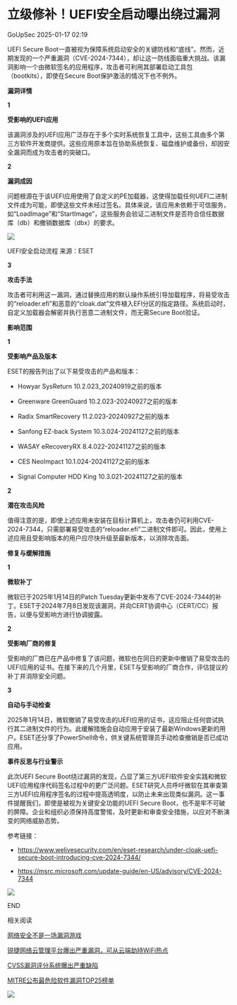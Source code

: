 #  立级修补！UEFI安全启动曝出绕过漏洞   
 GoUpSec   2025-01-17 02:19  
  
UEFI Secure Boot一直被视为保障系统启动安全的关键防线和“底线”。然而，近期发现的一个严重漏洞（CVE-2024-7344），却让这一防线面临重大挑战。该漏洞影响一个由微软签名的应用程序，攻击者可利用其部署启动工具包（bootkits），即使在Secure Boot保护激活的情况下也不例外。  
  
  
**漏洞详情**  
  
  
**1**  
  
  
**受影响的UEFI应用**  
  
  
该漏洞涉及的UEFI应用广泛存在于多个实时系统恢复工具中，这些工具由多个第三方软件开发商提供。这些应用原本旨在协助系统恢复、磁盘维护或备份，却因安全漏洞而成为攻击者的突破口。  
  
  
**2**  
  
  
**漏洞成因**  
  
  
问题根源在于该UEFI应用使用了自定义的PE加载器，这使得加载任何UEFI二进制文件成为可能，即使这些文件未经过签名。具体来说，该应用未依赖于可信服务，如“LoadImage”和“StartImage”，这些服务会验证二进制文件是否符合信任数据库（db）和撤销数据库（dbx）的要求。  
  
  
![](https://mmbiz.qpic.cn/sz_mmbiz_png/INYsicz2qhvYrOBaqxyd3EGj2OpcP0zHV8u5dATJfJoIVvPTpqMaMibB9kU02cGza5ico1uFbQ6kRjUe2AXT4l3zw/640?wx_fmt=png&from=appmsg "")  
  
UEFI安全启动流程 来源：ESET  
  
  
**3**  
  
  
**攻击手法**  
  
  
攻击者可利用这一漏洞，通过替换应用的默认操作系统引导加载程序，将易受攻击的“reloader.efi”和恶意的“cloak.dat”文件植入EFI分区的指定路径。系统启动时，自定义加载器会解密并执行恶意二进制文件，而无需Secure Boot验证。  
  
  
**影响范围**  
  
  
**1**  
  
  
**受影响产品及版本**  
  
  
ESET的报告列出了以下易受攻击的产品和版本：  
  
- Howyar SysReturn 10.2.023_20240919之前的版本  
  
- Greenware GreenGuard 10.2.023-20240927之前的版本  
  
- Radix SmartRecovery 11.2.023-20240927之前的版本  
  
- Sanfong EZ-back System 10.3.024-20241127之前的版本  
  
- WASAY eRecoveryRX 8.4.022-20241127之前的版本  
  
- CES NeoImpact 10.1.024-20241127之前的版本  
  
- Signal Computer HDD King 10.3.021-20241127之前的版本  
  
  
  
**2**  
  
  
**潜在攻击风险**  
  
  
值得注意的是，即使上述应用未安装在目标计算机上，攻击者仍可利用CVE-2024-7344，只需部署易受攻击的“reloader.efi”二进制文件即可。因此，使用上述应用且受影响版本的用户应尽快升级至最新版本，以消除攻击面。  
  
  
**修复与缓解措施**  
  
  
**1**  
  
  
**微软补丁**  
  
  
微软已于2025年1月14日的Patch Tuesday更新中发布了CVE-2024-7344的补丁。ESET于2024年7月8日发现该漏洞，并向CERT协调中心（CERT/CC）报告，以便与受影响方进行协调披露。  
  
  
**2**  
  
  
**受影响厂商的修复**  
  
  
受影响的厂商已在产品中修复了该问题，微软也在同日的更新中撤销了易受攻击的UEFI应用的证书。在接下来的几个月里，ESET与受影响的厂商合作，评估提议的补丁并消除安全问题。  
  
  
**3**  
  
  
**自动与手动检查**  
  
  
2025年1月14日，微软撤销了易受攻击的UEFI应用的证书，这应阻止任何尝试执行其二进制文件的行为。此缓解措施会自动应用于安装了最新Windows更新的用户。ESET还分享了PowerShell命令，供关键系统管理员手动检查撤销是否已成功应用。  
  
  
**事件反思与行业警示**  
  
  
此次UEFI Secure Boot绕过漏洞的发现，凸显了第三方UEFI软件安全实践和微软UEFI应用程序代码签名过程中的更广泛问题。ESET研究人员呼吁微软在其审查第三方UEFI应用程序签名的过程中提高透明度，以防止未来出现类似漏洞。这一事件提醒我们，即使是被视为关键安全功能的UEFI Secure Boot，也不是牢不可破的屏障。企业和组织必须保持高度警惕，及时更新和审查安全措施，以应对不断演变的网络威胁态势。  
  
  
参考链接：  
- https://www.welivesecurity.com/en/eset-research/under-cloak-uefi-secure-boot-introducing-cve-2024-7344/  
  
- https://msrc.microsoft.com/update-guide/en-US/advisory/CVE-2024-7344  
  
  
  
![](https://mmbiz.qpic.cn/sz_mmbiz_jpg/INYsicz2qhvZRDUnojiaba5EGXQ7vEkEX8iar6wfVEW8pJj4v4XBgG48Lt1Ga5seakLRcfZJdGmq4yUsZXdLh2ZfA/640?wx_fmt=other "")  
  
  
END  
  
  
  
相关阅读  
  
  
  
[网络安全不是一场漏洞游戏](https://mp.weixin.qq.com/s?__biz=MzkxNTI2MTI1NA==&mid=2247502111&idx=1&sn=b0f654dd8dca96c65c35560724d44825&scene=21#wechat_redirect)  
  
  
[锐捷网络云管理平台爆出严重漏洞，可从云端劫持WiFi热点](https://mp.weixin.qq.com/s?__biz=MzkxNTI2MTI1NA==&mid=2247501914&idx=2&sn=1c6de3ff616e3417b47a78f7ba17bed3&scene=21#wechat_redirect)  
  
  
[CVSS漏洞评分系统曝出严重缺陷](https://mp.weixin.qq.com/s?__biz=MzkxNTI2MTI1NA==&mid=2247501831&idx=2&sn=d46f09ca7bcd0bbb103e627313a165fb&scene=21#wechat_redirect)  
  
  
[MITRE公布最危险软件漏洞TOP25榜单](https://mp.weixin.qq.com/s?__biz=MzkxNTI2MTI1NA==&mid=2247501504&idx=2&sn=741da5d8dcc2e08936f21c432a3b1f0e&scene=21#wechat_redirect)  
  
  
![](https://mmbiz.qpic.cn/mmbiz_jpg/INYsicz2qhvbgcN4QY36lK2wjCavZiadQThpmM11FR4xkwyVG7K24lkpoLRcFHuZ7gAHgZEsr6Mia7BmKuwDJqX4g/640?wx_fmt=jpeg "")  
  
